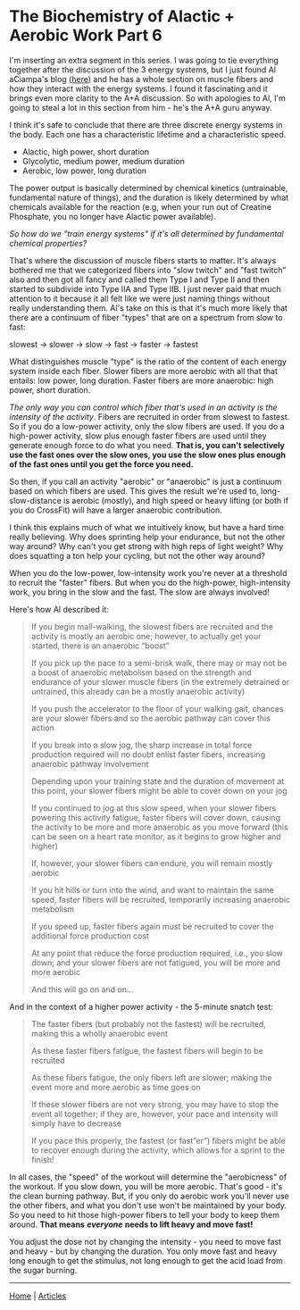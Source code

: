 # The Biochemistry of Alactic + Aerobic Work Part 6

I'm inserting an extra segment in this series. I was going to tie everything together after the discussion of the 3 energy systems, but I just found Al aCiampa's blog ([here](https://bewellandstrong.com/)) and he has a whole section on muscle fibers and how they interact with the energy systems. I found it fascinating and it brings even more clarity to the A+A discussion. So with apologies to Al, I'm going to steal a lot in this section from him - he's the A+A guru anyway.

I think it's safe to conclude that there are three discrete energy systems in the body. Each one has a characteristic lifetime and a characteristic speed.

- Alactic, high power, short duration
- Glycolytic, medium power, medium duration
- Aerobic, low power, long duration

The power output is basically determined by chemical kinetics (untrainable, fundamental nature of things), and the duration is likely determined by what chemicals available for the reaction (e.g, when your run out of Creatine Phosphate, you no longer have Alactic power available).

*So how do we "train energy systems" if it's all determined by fundamental chemical properties?*

That's where the discussion of muscle fibers starts to matter. It's always bothered me that we categorized fibers into "slow twitch" and "fast twitch" also and then got all fancy and called them Type I and Type II and then started to subdivide into Type IIA and Type IIB. I just never paid that much attention to it because it all felt like we were just naming things without really understanding them. Al's take on this is that it's much more likely that there are a continuum of fiber "types" that are on a spectrum from slow to fast:

slowest -> slower -> slow -> fast -> faster -> fastest

What distinguishes muscle "type" is the ratio of the content of each energy system inside each fiber. Slower fibers are more aerobic with all that that entails: low power, long duration. Faster fibers are more anaerobic: high power, short duration.

*The only way you can control which fiber that's used in an activity is the intensity of the activity*. Fibers are recruited in order from slowest to fastest. So if you do a low-power activity, only the slow fibers are used. If you do a high-power activity, slow plus enough faster fibers are used until they generate enough force to do what you need. **That is, you can't selectively use the fast ones over the slow ones, you use the slow ones plus enough of the fast ones until you get the force you need.**

So then, if you call an activity "aerobic" or "anaerobic" is just a continuum based on which fibers are used. This gives the result we're used to, long-slow-distance is aerobic (mostly), and high speed or heavy lifting (or both if you do CrossFit) will have a larger anaerobic contribution.

I think this explains much of what we intuitively know, but have a hard time really believing. Why does sprinting help your endurance, but not the other way around? Why can't you get strong with high reps of light weight? Why does squatting a ton help your cycling, but not the other way around?

When you do the low-power, low-intensity work you're never at a threshold to recruit the "faster" fibers. But when you do the high-power, high-intensity work, you bring in the slow and the fast. The slow are always involved!

Here's how Al described it:

> If you begin mall-walking, the slowest fibers are recruited and the activity is mostly an aerobic one; however, to actually get your started, there is an anaerobic “boost”
>
> If you pick up the pace to a semi-brisk walk, there may or may not be a boost of anaerobic metabolism based on the strength and endurance of your slower muscle fibers (in the extremely detrained or untrained, this already can be a mostly anaerobic activity)
>
> If you push the accelerator to the floor of your walking gait, chances are your slower fibers and so the aerobic pathway can cover this action
>
> If you break into a slow jog, the sharp increase in total force production required will no doubt enlist faster fibers, increasing anaerobic pathway involvement
>
> Depending upon your training state and the duration of movement at this point, your slower fibers might be able to cover down on your jog
>
> If you continued to jog at this slow speed, when your slower fibers powering this activity fatigue, faster fibers will cover down, causing the activity to be more and more anaerobic as you move forward (this can be seen on a heart rate monitor, as it begins to grow higher and higher)
>
> If, however, your slower fibers can endure, you will remain mostly aerobic
>
> If you hit hills or turn into the wind, and want to maintain the same speed, faster fibers will be recruited, temporarily increasing anaerobic metabolism
>
> If you speed up, faster fibers again must be recruited to cover the additional force production cost
>
> At any point that reduce the force production required, i.e., you slow down; and your slower fibers are not fatigued, you will be more and more aerobic
>
> And this will go on and on…

And in the context of a higher power activity - the 5-minute snatch test:

> The faster fibers (but probably not the fastest) will be recruited, making this a wholly anaerobic event
>
> As these faster fibers fatigue, the fastest fibers will begin to be recruited
>
> As these fibers fatigue, the only fibers left are slower; making the event more and more aerobic as time goes on
>
> If these slower fibers are not very strong, you may have to stop the event all together; if they are, however, your pace and intensity will simply have to decrease
>
> If you pace this properly, the fastest (or fast”er”) fibers might be able to recover enough during the activity, which allows for a sprint to the finish!

In all cases, the "speed" of the workout will determine the "aerobicness" of the workout. If you slow down, you will be more aerobic. That's good - it's the clean burning pathway. But, if you only do aerobic work you'll never use the other fibers, and what you don't use won't be maintained by your body. So you need to hit those high-power fibers to tell your body to keep them around. **That means** ***everyone*** **needs to lift heavy and move fast!**

You adjust the dose not by changing the intensity - you need to move fast and heavy - but by changing the duration. You only move fast and heavy long enough to get the stimulus, not long enough to get the acid load from the sugar burning.

----

[Home](../index.md) | [Articles](../articles.md)